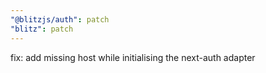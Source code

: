 ```yaml
---
"@blitzjs/auth": patch
"blitz": patch
---
```


fix: add missing host while initialising the next-auth adapter
